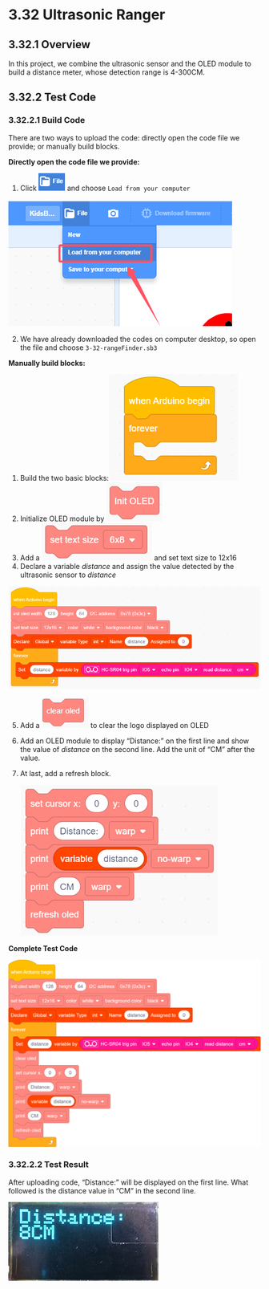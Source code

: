 # 3.32 Ultrasonic Ranger

## 3.32.1 Overview

In this project, we combine the ultrasonic sensor and the OLED module to build a distance meter, whose detection range is 4-300CM.

## 3.32.2 Test Code

### 3.32.2.1 Build Code

There are two ways to upload the code: directly open the code file we provide; or manually build blocks.

**Directly open the code file we provide:**

1. Click ![](./media/j68.png) and choose `Load from your computer`

![](./media/j67.png)

2. We have already downloaded the codes on computer desktop, so open the file and choose `3-32-rangeFinder.sb3`

**Manually build blocks:**

1. Build the two basic blocks:![6-1-4-1-1](./media/6-1-4-1-1.png)
2. Initialize OLED module by ![j53](./media/j53.png)
3. Add a ![j54](./media/j54.png) and set text size to 12x16
4. Declare a variable *distance* and assign the value detected by the ultrasonic sensor to *distance*

![QQ_1722046131988](./media/6-32-2-1-1.png)

5. Add a ![j58](./media/j58.png) to clear the logo displayed on OLED

6. Add an OLED module to display “Distance:” on the first line and show the value of *distance* on the second line. Add the unit of “CM” after the value. 

7. At last, add a refresh block.

   ![QQ_1722046707083](./media/6-32-2-1-2.png)

**Complete Test Code**

![6-32-1-2](./media/6-32-1-2.png)

### 3.32.2.2 Test Result

After uploading code, “Distance:” will be displayed on the first line. What followed is the distance value in “CM” in the second line.

![6-32-2-2](./media/6-32-2-2.png)